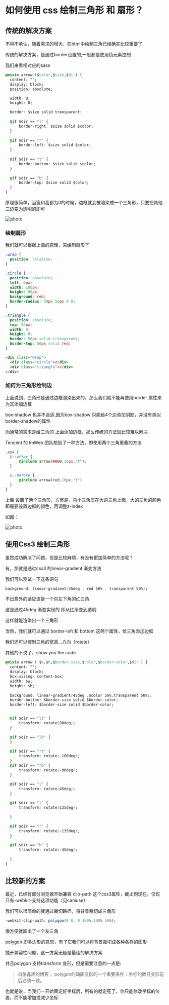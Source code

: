# 如何使用 css 绘制三角形 和 扇形？

## 传统的解决方案

不得不承认，随着需求的增大，在html中绘制三角已经确实比较重要了

传统的解决方案，是通过border设置的,一般都是使用伪元素控制

我们来看相对应的sass

```css
@mixin arrow ($color,$size,$dir) {
  content: "";
  display: block;
  position: absolute;

  width: 0;
  height: 0;

  border: $size solid transparent;
  
  @if $dir == "l" {
      border-right: $size solid $color;
  }
  
  @if $dir == "r" {
      border-left: $size solid $color;
  } 
  
  @if $dir == "t" {
      border-bottom: $size solid $color;
  }
  
  @if $dir == "b" {
      border-top: $size solid $color;
  }
}
```

原理很简单，当宽和高都为0的时候，边框就会被渲染成一个三角形，只要把其他三边变为透明的即可

![photo](/assets/images/arrow-css1.png)

### 绘制扇形

我们就可以根据上面的原理，来绘制扇形了

```css
.wrap {
  position: relative;
}

.circle {
  position: absolute;
  left: 0px;
  width: 100px;
  height: 50px;
  background: red;
  border-radius: 50px 50px 0 0;
}

.triangle {
  position: absolute;
  top: 50px;
  width: 0;
  height: 0;
  border: 50px solid transparent;
  border-top: 50px solid red;
}
```

```html
<div class="wrap">
  <div class="circle"></div>
  <div class="triangle"></div>
</div>
```

### 如何为三角形绘制边

上面说到，三角形是通过边框渲染出来的，那么我们就不能再使用border 属性来为其添加边框

box-shadow 也并不合适,因为box-shadow 只能给4个边添加阴影，并没有类似 border-shadow的属性

而通常的需求是给三角的 上面添加边框，那么传统的方法就比较难以解决

Tencent 的 ImWeb 团队想到了一种方法，即使用两个三角重叠的方法

```css
.xxx {
  &::after {
      @include arrow(#000,18px,"t");
  }

  &::before {
      @include arrow(red,16px,"t")
  }
}
```


上面 设置了两个三角形，方案是，将小三角压在大的三角上面，大的三角的颜色即需要设置边框的颜色，再调整z-index

如图：

![photo](/assets/images/arrow-css2.png)


## 使用Css3 绘制三角形

虽然成功解决了问题，但是比较麻烦，有没有更加简单的方法呢？

有，那就是通过css3 的linear-gradient 渐变方法

我们可以测试一下这条语句

```css
background: linear-gradient(45deg , red 50% , transparent 50%);
```

不出意外的话应该是一个向左下角的红三角

这是通过45deg 渐变实现的 即从红渐变到透明

这样就能渲染出一个三角形

当然，我们就可以通过 border-left 和 bottom 这两个属性，给三角添加边框

我们还可以控制三角的宽高...方向（rotate）

其他的不说了，show you the code

```css
@mixin arrow ( $w,$h,$border-size,$color,$border-color,$dir ) {
  content: "";
  display: block;
  box-sizing: content-box;
  width: $w;
  height: $h;
  
  background: linear-gradient(45deg ,$color 50%,transparent 50%);
  border-bottom: $border-size solid $border-color;
  border-left: $border-size solid $border-color;


  @if $dir == "lt" {
      transform: rotate(90deg); 
  }
  
  @if $dir == "lb" {
  }
  
  @if $dir == "rt" {
      transform: rotate(-180deg); 
  }
  @if $dir == "rb" {
      transform: rotate(-90deg); 
  }
  
  @if $dir == "l" {
      transform: rotate(45deg);
  }

  @if $dir == "t" {
      transform: rotate(135deg);
      
  }
  
  @if $dir == "r" {
      transform: rotate(-135deg);
  } 

  @if $dir == "b" {
      transform: rotate(-45deg);
      
  }
}
```

## 比较新的方案

最近，已经有部分浏览器开始兼容 clip-path 这个css3属性，截止到现在，仅仅只有-webkit-支持这项功能（见caniuse）

我们可以很简单的就通过裁切路径，将背景裁切成三角形


```sass
-webkit-clip-path: polygon(0 0, 0 100%,100% 50%);
```

很方便就画出了一个左三角

polygon 即多边形的意思，有了它我们可以将背景裁切成各种各样的图形

抛开兼容性问题，这一方案无疑是最佳的解决方案


并且polygon 支持transform 变形，但是需要注意的一点是:

> 自张鑫旭的博客； polygon的动画变形的一个重要条件：坐标的数目变形前后必须一致。

也就是说，当我们一开始固定好坐标后，所有的就定死了。你只能修改坐标的位置，而不能增加或减少坐标
